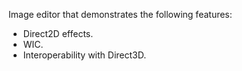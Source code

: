 <p>Image editor that demonstrates the following features:</p>
<ul>
	<li>Direct2D effects.</li>
  <li>WIC.</li>
  <li>Interoperability with Direct3D.</li>
</ul>
